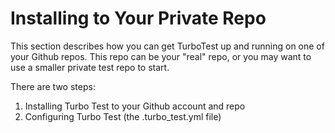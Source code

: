 # Installing to Your Private Repo

This section describes how you can get TurboTest up and running on one of your Github repos. This repo can be your "real" repo, or you may want to use a smaller private test repo to start.

There are two steps:

1. Installing Turbo Test to your Github account and repo
2. Configuring Turbo Test (the .turbo\_test.yml file)

